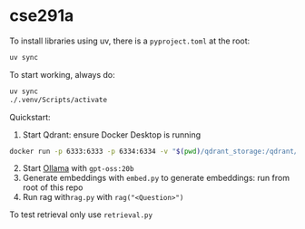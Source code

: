 # cse291a

To install libraries using uv, there is a `pyproject.toml` at the root:

```bash
uv sync
```

To start working, always do:

```bash
uv sync
./.venv/Scripts/activate
```

Quickstart:

1. Start Qdrant: ensure Docker Desktop is running
```bash
docker run -p 6333:6333 -p 6334:6334 -v "$(pwd)/qdrant_storage:/qdrant/storage:z" qdrant/qdrant
```
2. Start [Ollama](https://ollama.com/) with `gpt-oss:20b`
3. Generate embeddings with `embed.py` to generate embeddings: run from root of this repo
4. Run rag with`rag.py` with `rag("<Question>")`

To test retrieval only use `retrieval.py`
